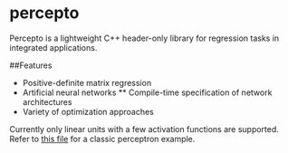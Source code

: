 # percepto
Percepto is a lightweight C++ header-only library for regression tasks in integrated applications.

##Features
* Positive-definite matrix regression
* Artificial neural networks
** Compile-time specification of network architectures
* Variety of optimization approaches

Currently only linear units with a few activation functions are supported. Refer to [this file](https://github.com/Humhu/percepto/blob/master/examples/TestNet.cpp) for a classic perceptron example.
